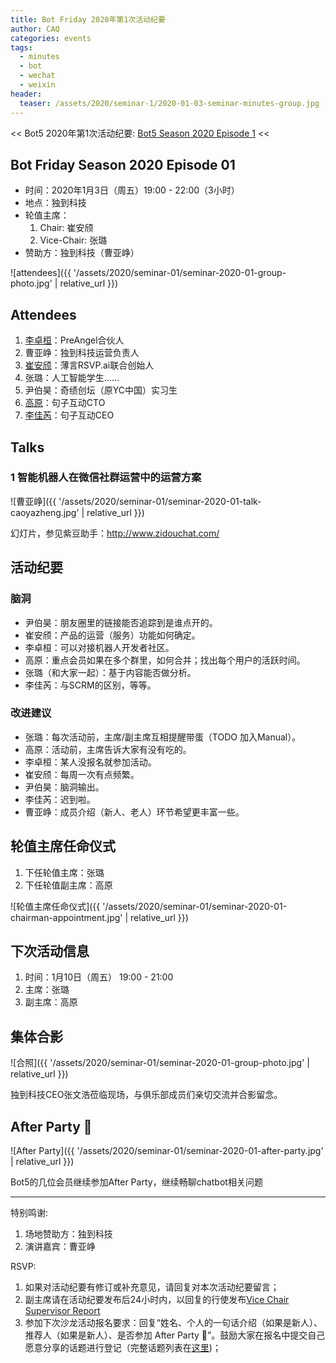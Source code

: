 ```yaml
---
title: Bot Friday 2020年第1次活动纪要
author: CAQ
categories: events
tags:
  - minutes
  - bot
  - wechat
  - weixin
header:
  teaser: /assets/2020/seminar-1/2020-01-03-seminar-minutes-group.jpg
---
```


<< Bot5 2020年第1次活动纪要: [Bot5 Season 2020 Episode 1](https://bot5.club/events/seminar-minutes-2020-01) <<

## Bot Friday Season 2020 Episode 01

- 时间：2020年1月3日（周五）19:00 - 22:00（3小时）
- 地点：独到科技
- 轮值主席：
    1. Chair: 崔安颀
    1. Vice-Chair: 张璐
- 赞助方：独到科技（曹亚峥）

![attendees]({{ '/assets/2020/seminar-01/seminar-2020-01-group-photo.jpg' | relative_url }})

## Attendees

1. [李卓桓](/people/huan/)：PreAngel合伙人
1. 曹亚峥：独到科技运营负责人
1. [崔安颀](/people/caq/)：薄言RSVP.ai联合创始人
1. 张璐：人工智能学生……
1. 尹伯昊：奇绩创坛（原YC中国）实习生
1. [高原](/people/windmemory)：句子互动CTO
1. [李佳芮](/people/lijiarui)：句子互动CEO

## Talks

### 1 智能机器人在微信社群运营中的运营方案

![曹亚峥]({{ '/assets/2020/seminar-01/seminar-2020-01-talk-caoyazheng.jpg' | relative_url }})

幻灯片，参见紫豆助手：<http://www.zidouchat.com/>

## 活动纪要

### 脑洞

- 尹伯昊：朋友圈里的链接能否追踪到是谁点开的。
- 崔安颀：产品的运营（服务）功能如何确定。
- 李卓桓：可以对接机器人开发者社区。
- 高原：重点会员如果在多个群里，如何合并；找出每个用户的活跃时间。
- 张璐（和大家一起）：基于内容能否做分析。
- 李佳芮：与SCRM的区别，等等。

### 改进建议

- 张璐：每次活动前，主席/副主席互相提醒带蛋（TODO 加入Manual）。
- 高原：活动前，主席告诉大家有没有吃的。
- 李卓桓：某人没报名就参加活动。
- 崔安颀：每周一次有点频繁。
- 尹伯昊：脑洞输出。
- 李佳芮：迟到啦。
- 曹亚峥：成员介绍（新人、老人）环节希望更丰富一些。

## 轮值主席任命仪式

1. 下任轮值主席：张璐
2. 下任轮值副主席：高原

![轮值主席任命仪式]({{ '/assets/2020/seminar-01/seminar-2020-01-chairman-appointment.jpg' | relative_url }})

## 下次活动信息

1. 时间：1月10日（周五） 19:00 - 21:00
1. 主席：张璐
1. 副主席：高原

## 集体合影

![合照]({{ '/assets/2020/seminar-01/seminar-2020-01-group-photo.jpg' | relative_url }})

独到科技CEO张文浩莅临现场，与俱乐部成员们亲切交流并合影留念。

## After Party 🍻

![After Party]({{ '/assets/2020/seminar-01/seminar-2020-01-after-party.jpg' | relative_url }})

Bot5的几位会员继续参加After Party，继续畅聊chatbot相关问题

-----

特别鸣谢:

1. 场地赞助方：独到科技
1. 演讲嘉宾：曹亚峥

RSVP:

1. 如果对活动纪要有修订或补充意见，请回复对本次活动纪要留言；
1. 副主席请在活动纪要发布后24小时内，以回复的行使发布[Vice Chair Supervisor Report](/manuals/chair/#vice-chair-supervisor-report)
1. 参加下次沙龙活动报名要求：回复“姓名、个人的一句话介绍（如果是新人）、推荐人（如果是新人）、是否参加 After Party 🍻”。鼓励大家在报名中提交自己愿意分享的话题进行登记（完整话题列表在[这里](https://www.bot5.club/talks/))；

